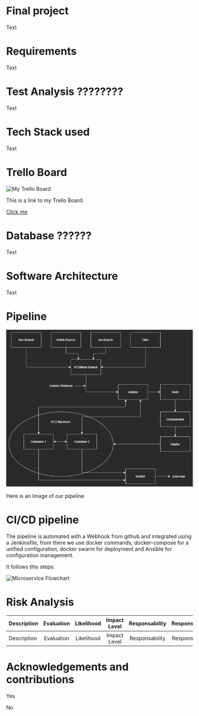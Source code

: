 
# Final project

Text

# Requirements

Text

# Test Analysis ????????

Text

# Tech Stack used

Text

# Trello Board

![My Trello Board](newimagelink)

This is a link to my Trello Board:

[Click me][MyTrello]

[MyTrello]:  https://trello.com/b/0i1GmcuQ/final-project

# Database ??????

Text

# Software Architecture

Text

# Pipeline

![Development Pipeline](/images/FinalProjectPipeline.jpg)

Here is an Image of our pipeline

# CI/CD pipeline

The pipeline is automated with a Webhook from github and integrated using a Jenkinsfile, from there we use docker commands, docker-compose for a unified configuration, docker swarm for deployment and Ansible for configuration management.<br>

It follows this steps:</p>

![Microservice Flowchart](image.jpg)

# Risk Analysis


| Description |Evaluation| Likelihood  | Impact Level | Responsability |  Response  |  Control Measures  
| :---        | :----:   |  :----:     |  :----:      |  :----:        |  :----:    |---:
| Description |Evaluation| Likelihood  | Impact Level | Responsability |  Response  |  Control Measures  


# Acknowledgements and contributions

Yes

No


